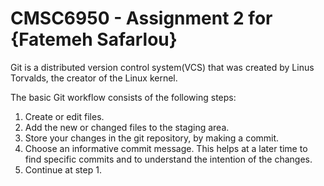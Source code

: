 # CMSC6950 - Assignment 2 for {Fatemeh Safarlou}
Git is a distributed version control system(VCS) that was created by
Linus Torvalds, the creator of the Linux kernel.

The basic Git workflow consists of the following steps:
1. Create or edit files.
2. Add the new or changed files to the staging area.
3. Store your changes in the git repository, by making a commit.
4. Choose an informative commit message. This helps at a later
time to find specific commits and to understand the intention of
the changes.
5. Continue at step 1.


